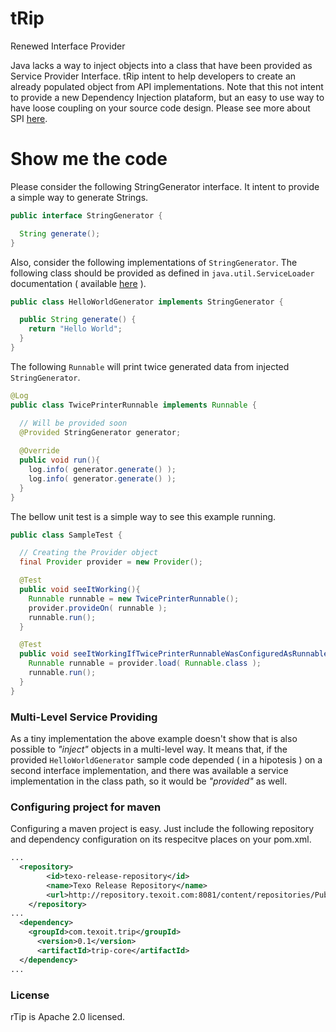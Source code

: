 tRip
====

Renewed Interface Provider

Java lacks a way to inject objects into a class that have been provided as Service Provider Interface. tRip intent to help developers to create an already populated object from API implementations. Note that this not intent to provide a new Dependency Injection plataform, but an easy to use way to have loose coupling on your source code design. Please see more about SPI [here](http://en.wikipedia.org/wiki/Service_provider_interface).

# Show me the code

Please consider the following StringGenerator interface. It intent to provide a simple way to generate Strings.
```java
public interface StringGenerator {

  String generate();
}
```

Also, consider the following implementations of ```StringGenerator```. The following class should be provided as defined in ```java.util.ServiceLoader``` documentation ( available [here](http://docs.oracle.com/javase/8/docs/api/java/util/ServiceLoader.html) ).
```java
public class HelloWorldGenerator implements StringGenerator {

  public String generate() {
    return "Hello World";
  }
}

```

The following ```Runnable``` will print twice generated data from injected ```StringGenerator```.
```java
@Log
public class TwicePrinterRunnable implements Runnable {

  // Will be provided soon
  @Provided StringGenerator generator;
  
  @Override
  public void run(){
    log.info( generator.generate() );
    log.info( generator.generate() );
  }
}
```

The bellow unit test is a simple way to see this example running.

```java
public class SampleTest {

  // Creating the Provider object
  final Provider provider = new Provider();

  @Test
  public void seeItWorking(){
    Runnable runnable = new TwicePrinterRunnable();
    provider.provideOn( runnable );
    runnable.run();
  }

  @Test
  public void seeItWorkingIfTwicePrinterRunnableWasConfiguredAsRunnableProvider(){
    Runnable runnable = provider.load( Runnable.class );
    runnable.run();
  }
}
```

### Multi-Level Service Providing
As a tiny implementation the above example doesn't show that is also possible to _"inject"_ objects in a multi-level way. It means that, if the provided ```HelloWorldGenerator``` sample code depended ( in a hipotesis ) on a second interface implementation, and there was available a service implementation in the class path, so it would be _"provided"_ as well.

### Configuring project for maven
Configuring a maven project is easy. Just include the following repository and dependency configuration on its respecitve places on your pom.xml.

```xml
...
  <repository>
		<id>texo-release-repository</id>
		<name>Texo Release Repository</name>
		<url>http://repository.texoit.com:8081/content/repositories/PublicRelease/</url>
	</repository>
...
  <dependency>
  	<groupId>com.texoit.trip</groupId>
	  <version>0.1</version>
	  <artifactId>trip-core</artifactId>
  </dependency>
...
```

### License

rTip is Apache 2.0 licensed.
